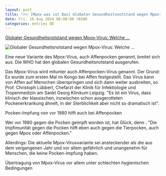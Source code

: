 ```yaml
---
layout: post
title: "🔥🔥 [Mpox was ist Das] Globaler Gesundheitsnotstand wegen Mpox-Virus: Welche ..."
date: Fri, 16 Aug 2024 08:00:00 +0200
categories: entries DE
---
```

[Globaler Gesundheitsnotstand wegen Mpox-Virus: Welche ...](https://www.mdr.de/nachrichten/deutschland/panorama/affenpocken-mpox-mitteldeutschland-impfung-100.html)

![Globaler Gesundheitsnotstand wegen Mpox-Virus: Welche ...](https://cdn.mdr.de/nachrichten/mdraktuell-impfstoff-bavarian-nordic-affenpocken-100_v-variantBig16x9_wm-true_zc-ecbbafc6.jpg?version=23627)

Eine neue Variante des Mpox-Virus, auch Affenpocken genannt, breitet sich aus. Die WHO hat den globalen Gesundheitsnotstand ausgerufen.

Das Mpox-Virus wird mitunter auch Affenpocken-Virus genannt. Der Grund: Es wurde zum ersten Mal im Kongo bei Affen festgestellt. Das Virus kann von Affen auf Menschen überspringen und sich dann weiter ausbreiten, so Prof. Christoph Lübbert, Chefarzt der Klinik für Infektiologie und Tropenmedizin am Sankt Georg Klinikum Leipzig. "Es ist ein Virus, dass klinisch der klassischen, inzwischen schon ausgerotteten Pockenerkrankung ähnelt, in der Sterblichkeit aber nicht so dramatisch ist".

Pocken-Impfung von vor 1980 hilft auch bei Affenpocken

Wer vor 1980 gegen die Pocken geimpft worden ist, hat Glück, denn : "Die Impfimunität gegen die Pocken hilft eben auch gegen die Tierpocken, auch gegen Mpox oder Affenpocken."

Allerdings: Die aktuelle Mpox-Virusvariante sei ansteckender als die aus dem vergangenen Jahr und vor allem gefährlich und unangenehm für Menschen, die keine Pocken-Impfung haben.

Übertragung von Mpox-Virus vor allem unter schlechten hygienischen Bedingungen


